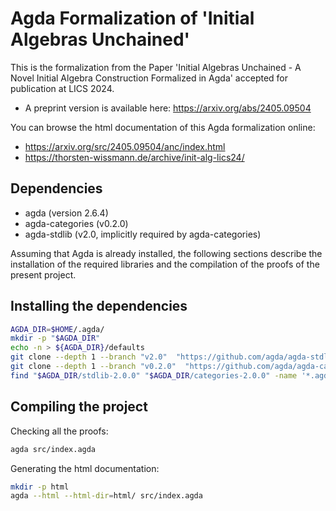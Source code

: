 # Agda Formalization of 'Initial Algebras Unchained'

This is the formalization from the Paper 'Initial Algebras Unchained - A Novel
Initial Algebra Construction Formalized in Agda' accepted for publication at
LICS 2024.

  * A preprint version is available here: https://arxiv.org/abs/2405.09504

You can browse the html documentation of this Agda formalization online:

  * https://arxiv.org/src/2405.09504/anc/index.html
  * https://thorsten-wissmann.de/archive/init-alg-lics24/

## Dependencies

  - agda (version 2.6.4)
  - agda-categories (v0.2.0)
  - agda-stdlib (v2.0, implicitly required by agda-categories)

Assuming that Agda is already installed, the following sections describe the
installation of the required libraries and the compilation of the proofs of the
present project.

## Installing the dependencies

```bash
AGDA_DIR=$HOME/.agda/
mkdir -p "$AGDA_DIR"
echo -n > ${AGDA_DIR}/defaults
git clone --depth 1 --branch "v2.0"  "https://github.com/agda/agda-stdlib" "$AGDA_DIR/stdlib-2.0.0"
git clone --depth 1 --branch "v0.2.0"  "https://github.com/agda/agda-categories" "$AGDA_DIR/categories-2.0.0"
find "$AGDA_DIR/stdlib-2.0.0" "$AGDA_DIR/categories-2.0.0" -name '*.agda-lib' | tee ${AGDA_DIR}/libraries
```

## Compiling the project

Checking all the proofs:
```bash
agda src/index.agda
```

Generating the html documentation:
```bash
mkdir -p html
agda --html --html-dir=html/ src/index.agda
```
